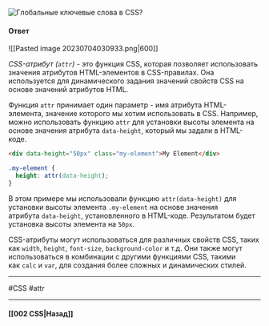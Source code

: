 ![Глобальные ключевые слова в CSS?](https://www.youtube.com/watch?v=VYQl2GhbCUs&t=224s)

#### Ответ

![[Pasted image 20230704030933.png|600]]

*CSS-атрибут (`attr`)* - это функция CSS, которая позволяет использовать значения атрибутов HTML-элементов в CSS-правилах. Она используется для динамического задания значений свойств CSS на основе значений атрибутов HTML.

Функция `attr` принимает один параметр - имя атрибута HTML-элемента, значение которого мы хотим использовать в CSS. Например, можно использовать функцию `attr` для установки высоты элемента на основе значения атрибута `data-height`, который мы задали в HTML-коде.

```html
<div data-height="50px" class="my-element">My Element</div>
```
```css
.my-element {
  height: attr(data-height);
}
```

В этом примере мы использовали функцию `attr(data-height)` для установки высоты элемента `.my-element` на основе значения атрибута `data-height`, установленного в HTML-коде. Результатом будет установка высоты элемента на `50px`.

CSS-атрибуты могут использоваться для различных свойств CSS, таких как `width`, `height`, `font-size`, `background-color` и т.д. Они также могут использоваться в комбинации с другими функциями CSS, такими как `calc` и `var`, для создания более сложных и динамических стилей.

___
#CSS #attr

___

#### [[002 CSS|Назад]]